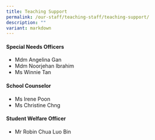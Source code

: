```yaml
---
title: Teaching Support
permalink: /our-staff/teaching-staff/teaching-support/
description: ""
variant: markdown
---
```

#### **Special Needs Officers**

*   Mdm Angelina Gan  
*   Mdm Noorjehan Ibrahim
*   Ms Winnie Tan

#### **School Counselor**

*   Ms Irene Poon
*   Ms Christine Chng

#### **Student Welfare Officer**

*  Mr Robin Chua Luo Bin